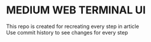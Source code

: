 # MEDIUM WEB TERMINAL UI
This repo is created for recreating every step in article\
Use commit history to see changes for every step
